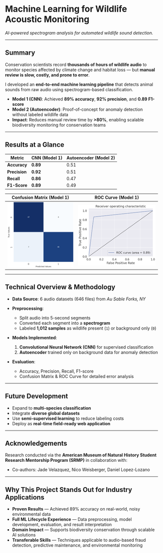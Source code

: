 # Machine Learning for Wildlife Acoustic Monitoring
*AI-powered spectrogram analysis for automated wildlife sound detection.*

---

## Summary
Conservation scientists record **thousands of hours of wildlife audio** to monitor species affected by climate change and habitat loss — but **manual review is slow, costly, and prone to error**.  

I developed an **end-to-end machine learning pipeline** that detects animal sounds from raw audio using spectrogram-based classification.  
- **Model 1 (CNN)**: Achieved **89% accuracy**, **92% precision**, and **0.89 F1-score**  
- **Model 2 (Autoencoder)**: Proof-of-concept for anomaly detection without labeled wildlife data  
- **Impact**: Reduces manual review time by **>80%**, enabling scalable biodiversity monitoring for conservation teams  

---

## Results at a Glance

| Metric      | CNN (Model 1) | Autoencoder (Model 2) |
|-------------|--------------|-----------------------|
| **Accuracy**    | **0.89**     | 0.51                  |
| **Precision**   | **0.92**     | 0.51                  |
| **Recall**      | **0.86**     | 0.47                  |
| **F1-Score**    | **0.89**     | 0.49                  |

| Confusion Matrix (Model 1) | ROC Curve (Model 1) |
|----------------------------|--------------------|
| <img src="graphs/Confusion_Matrix.png" alt="Confusion Matrix" width="320"> | <img src="graphs/ROC_curve.png" alt="ROC Curve" width="400"> |

---

## Technical Overview & Methodology
- **Data Source**: 6 audio datasets (646 files) from *Au Sable Forks, NY*
- **Preprocessing**:
  - Split audio into 5-second segments  
  - Converted each segment into a **spectrogram**  
  - Labeled **1,012 samples** as wildlife present (`1`) or background only (`0`)

- **Models Implemented**:
  1. **Convolutional Neural Network (CNN)** for supervised classification
  2. **Autoencoder** trained only on background data for anomaly detection
- **Evaluation**:
  - Accuracy, Precision, Recall, F1-score  
  - Confusion Matrix & ROC Curve for detailed error analysis

---

## Future Development
- Expand to **multi-species classification**
- Integrate **diverse global datasets**
- Use **semi-supervised learning** to reduce labeling costs
- Deploy as **real-time field-ready web application**

---

## Acknowledgements
Research conducted via the **American Museum of Natural History Student Research Mentorship Program (SRMP)** in collaboration with:  
- Co-authors: Jade Velazquez, Nico Weisberger, Daniel Lopez-Lozano  

---

## Why This Project Stands Out for Industry Applications
- **Proven Results** — Achieved 89% accuracy on real-world, noisy environmental data  
- **Full ML Lifecycle Experience** — Data preprocessing, model development, evaluation, and result interpretation  
- **Domain Impact** — Supports biodiversity conservation through scalable AI solutions  
- **Transferable Skills** — Techniques applicable to audio-based fraud detection, predictive maintenance, and environmental monitoring
